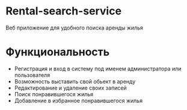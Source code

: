 
# Rental-search-service

Веб приложение для удобного поиска аренды жилья 


# Функциональность

* Регистрация и вход в систему под именем администратора или пользователя
* Возможность выставить свой обьект в аренду
* Редактирование и удаление своих записей
* Поиск понравившегося жилья
* Добавление в избранное понравившегося жилья



